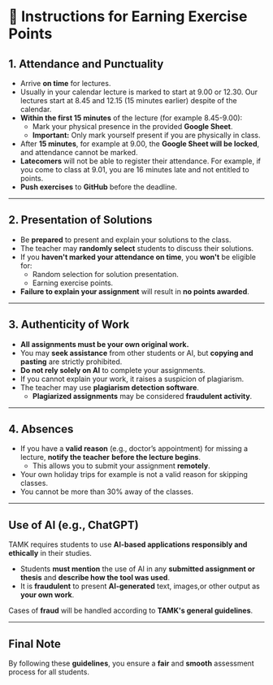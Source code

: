 # 🎯 Instructions for Earning Exercise Points

## **1. Attendance and Punctuality**

- Arrive **on time** for lectures.
- Usually in your calendar lecture is marked to start at 9.00 or 12.30. Our
  lectures start at 8.45 and 12.15 (15 minutes earlier) despite of the calendar.
- **Within the first 15 minutes** of the lecture (for example 8.45-9.00):
  - Mark your physical presence in the provided **Google Sheet**.
  - **Important:** Only mark yourself present if you are physically in class.
- After **15 minutes**, for example at 9.00, the **Google Sheet will be locked**, and attendance cannot be marked.
- **Latecomers** will not be able to register their attendance. For example, if you come
  to class at 9.01, you are 16 minutes late and not entitled to points.
- **Push exercises** to **GitHub** before the deadline.

---

## **2. Presentation of Solutions**

- Be **prepared** to present and explain your solutions to the class.
- The teacher may **randomly select** students to discuss their solutions.
- If you **haven't marked your attendance on time**, you **won't** be eligible for:
  - Random selection for solution presentation.
  - Earning exercise points.
- **Failure to explain your assignment** will result in **no points awarded**.

---

## **3. Authenticity of Work**

- **All assignments must be your own original work.**
- You may **seek assistance** from other students or AI, but **copying and pasting** are strictly prohibited.
- **Do not rely solely on AI** to complete your assignments.
- If you cannot explain your work, it raises a suspicion of plagiarism.
- The teacher may use **plagiarism detection software**.
  - **Plagiarized assignments** may be considered **fraudulent activity**.

---

## **4. Absences**

- If you have a **valid reason** (e.g., doctor’s appointment) for missing a lecture,
  **notify the teacher** **before the lecture begins**.
  - This allows you to submit your assignment **remotely**.
- Your own holiday trips for example is not a valid reason for skipping classes.
- You cannot be more than 30% away of the classes.

---

## **Use of AI (e.g., ChatGPT)**

TAMK requires students to use **AI-based applications responsibly and ethically** in their studies.

- Students **must mention** the use of AI in any **submitted assignment or thesis**
  and **describe how the tool was used**.
- It is **fraudulent** to present **AI-generated** text, images,or other output as **your own work**.

Cases of **fraud** will be handled according to **TAMK's general guidelines**.

---

## **Final Note**

By following these **guidelines**, you ensure a **fair** and **smooth** assessment process for all students.

